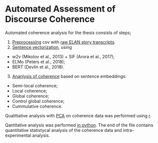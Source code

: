 # Automated Assessment of Discourse Coherence

Automated coherence analysis for the thesis consists of steps;
1. [Preprocessing](https://github.com/flying-bear/thesis/blob/master/coherence/Reembed_and_apply.ipynb) csv with [raw ELAN story transcripts](https://github.com/flying-bear/thesis/blob/master/coherence/stories.csv).
2. [Sentence vectorization](https://github.com/flying-bear/thesis/blob/master/coherence/Reembed_and_apply.ipynb), using 
  - w2v (Mikolov et al., 2013) + SIF (Arora et al., 2017);
  - ELMo (Peters et al., 2018); 
  - BERT (Devlin et al., 2018). 
3. [Ananlysis of coherence](https://github.com/flying-bear/thesis/blob/master/coherence/Apply_metrics.ipynb) based on sentence embeddings:
  - Semi-local coherence;
  - Local coherence;
  - Global coherence;
  - Control global coherence;
  - Cummulative coherence.
  
Qualittative analysis with [PCA](https://github.com/flying-bear/thesis/blob/master/coherence/r/PCA.r) on coherence data was performed using [r](https://github.com/flying-bear/thesis/tree/master/coherence/r).

Qantitative analysis was performed [in python](https://github.com/flying-bear/thesis/blob/master/coherence/Apply_metrics.ipynb). The end of the file contains quantitative statistycal analysis of the coherence data and intra-experimental analysis.
